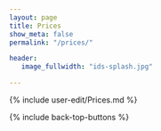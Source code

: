 ```yaml
---
layout: page
title: Prices
show_meta: false
permalink: "/prices/"

header:
   image_fullwidth: "ids-splash.jpg"

---
```


{% include user-edit/Prices.md %}

{% include back-top-buttons %}
	

